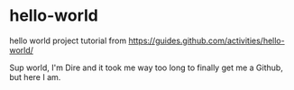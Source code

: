 # hello-world
hello world project tutorial from https://guides.github.com/activities/hello-world/

Sup world, I'm Dire and it took me way too long to finally get me a Github, but here I am.
